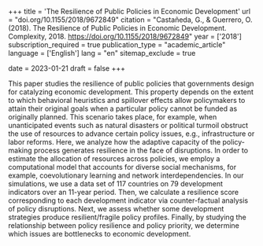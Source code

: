 +++
title = 'The Resilience of Public Policies in Economic Development'
url = "doi.org/10.1155/2018/9672849"
citation = "Castañeda, G., &amp; Guerrero, O. (2018). The Resilience of Public Policies in Economic Development. Complexity, 2018. https://doi.org/10.1155/2018/9672849"
year = ['2018']
subscription_required = true
publication_type = "academic_article"
language = ['English']
lang = "en"
sitemap_exclude = true

date = 2023-01-21
draft = false
+++

This paper studies the resilience of public policies that governments design for catalyzing economic development. This property depends on the extent to which behavioral heuristics and spillover effects allow policymakers to attain their original goals when a particular policy cannot be funded as originally planned. This scenario takes place, for example, when unanticipated events such as natural disasters or political turmoil obstruct the use of resources to advance certain policy issues, e.g., infrastructure or labor reforms. Here, we analyze how the adaptive capacity of the policy-making process generates resilience in the face of disruptions. In order to estimate the allocation of resources across policies, we employ a computational model that accounts for diverse social mechanisms, for example, coevolutionary learning and network interdependencies. In our simulations, we use a data set of 117 countries on 79 development indicators over an 11-year period. Then, we calculate a resilience score corresponding to each development indicator via counter-factual analysis of policy disruptions. Next, we assess whether some development strategies produce resilient/fragile policy profiles. Finally, by studying the relationship between policy resilience and policy priority, we determine which issues are bottlenecks to economic development.